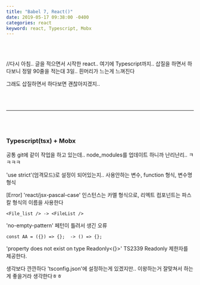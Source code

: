 ```yaml
---
title: "Babel 7, React()"
date: 2019-05-17 09:38:00 -0400
categories: react
keyword: react, Typescript, Mobx
---
```


<br/><br/>

//다시 아침..
글을 적으면서 시작한 react..
여기에 Typescript까지..
삽질을 하면서 하다보니 정말 90줄을 적는대 3일..
흰머리가 느는게 느껴진다

그래도 삽질하면서 하다보면 괜찮아지겠지..


<br/><br/>
<hr/>
<br/><br/>

<h3>Typescript(tsx) + Mobx</h3>
공통 git에 같이 작업을 하고 있는데..
node_modules를 업데이트 하니까 난리난리..
ㅋㅋㅋㅋ

'use strict'(엄격모드)로 설정이 되어있는지..
사용안하는 변수, function 형식, 변수명 형식

[Error]
'react/jsx-pascal-case'
인스턴스는 카멜 형식으로, 리엑트 컴포넌트는 파스칼 형식의 이름을 사용한다
```
<File_list /> -> <FileList />
```

'no-empty-pattern'
페턴이 틀려서 생긴 오류
```
const AA = ({}) => {};  -> () => {};
```

'property does not exist on type Readonly<{}>'  TS2339
Readonly 제한자를 제공한다.




생각보다 깐깐하다
'tsconfig.json'에 설정하는게 있겠지만..
이왕하는거 잘맞쳐서 하는게 좋을거라 생각한다ㅎㅎ
